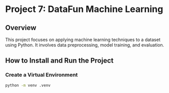 # Project 7: DataFun Machine Learning

## Overview
This project focuses on applying machine learning techniques to a dataset using Python. It involves data preprocessing, model training, and evaluation.

## How to Install and Run the Project

### Create a Virtual Environment
```bash
python -m venv .venv